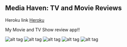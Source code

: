 ## Media Haven: TV and Movie Reviews

Heroku link [Heroku](http://avyishimediahaven.herokuapp.com)

My Movie and TV Show review app!!

![alt tag](https://cloud.githubusercontent.com/assets/6601494/5485041/9903cdd0-8649-11e4-871e-78c1d2986082.jpg)
![alt tag](https://cloud.githubusercontent.com/assets/6601494/5484516/267df330-863f-11e4-9c35-814f36f7afe4.jpg)
![alt tag](https://cloud.githubusercontent.com/assets/6601494/5484517/26807150-863f-11e4-96fd-b4089535a07c.jpg)
![alt tag](https://cloud.githubusercontent.com/assets/6601494/5484518/2686c550-863f-11e4-81a3-202a718303fe.jpg)
![alt tag](https://cloud.githubusercontent.com/assets/6601494/5484519/26899bcc-863f-11e4-8bdf-0a03f6add17b.jpg)